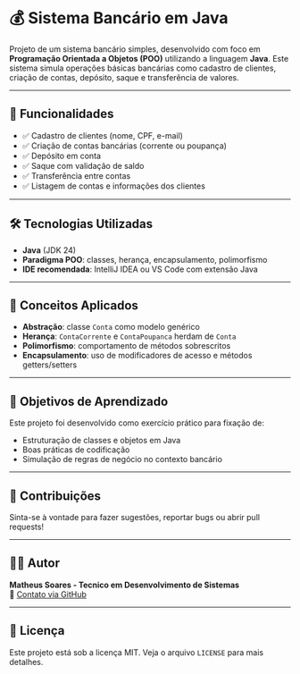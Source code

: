 # 💰 Sistema Bancário em Java

Projeto de um sistema bancário simples, desenvolvido com foco em **Programação Orientada a Objetos (POO)** utilizando a linguagem **Java**. Este sistema simula operações básicas bancárias como cadastro de clientes, criação de contas, depósito, saque e transferência de valores.

---

## 🚀 Funcionalidades

- ✅ Cadastro de clientes (nome, CPF, e-mail)
- ✅ Criação de contas bancárias (corrente ou poupança)
- ✅ Depósito em conta
- ✅ Saque com validação de saldo
- ✅ Transferência entre contas
- ✅ Listagem de contas e informações dos clientes

---

## 🛠️ Tecnologias Utilizadas

- **Java** (JDK 24)
- **Paradigma POO**: classes, herança, encapsulamento, polimorfismo
- **IDE recomendada**: IntelliJ IDEA ou VS Code com extensão Java

---

## 🧠 Conceitos Aplicados

- **Abstração**: classe `Conta` como modelo genérico  
- **Herança**: `ContaCorrente` e `ContaPoupanca` herdam de `Conta`  
- **Polimorfismo**: comportamento de métodos sobrescritos  
- **Encapsulamento**: uso de modificadores de acesso e métodos getters/setters

---

## 📌 Objetivos de Aprendizado

Este projeto foi desenvolvido como exercício prático para fixação de:

- Estruturação de classes e objetos em Java
- Boas práticas de codificação
- Simulação de regras de negócio no contexto bancário

---

## 🤝 Contribuições

Sinta-se à vontade para fazer sugestões, reportar bugs ou abrir pull requests!

---

## 🧑‍💻 Autor

**Matheus Soares - Tecnico em Desenvolvimento de Sistemas**  
📧 [Contato via GitHub](https://github.com/MatheusLS240)

---

## 📝 Licença

Este projeto está sob a licença MIT. Veja o arquivo `LICENSE` para mais detalhes.
